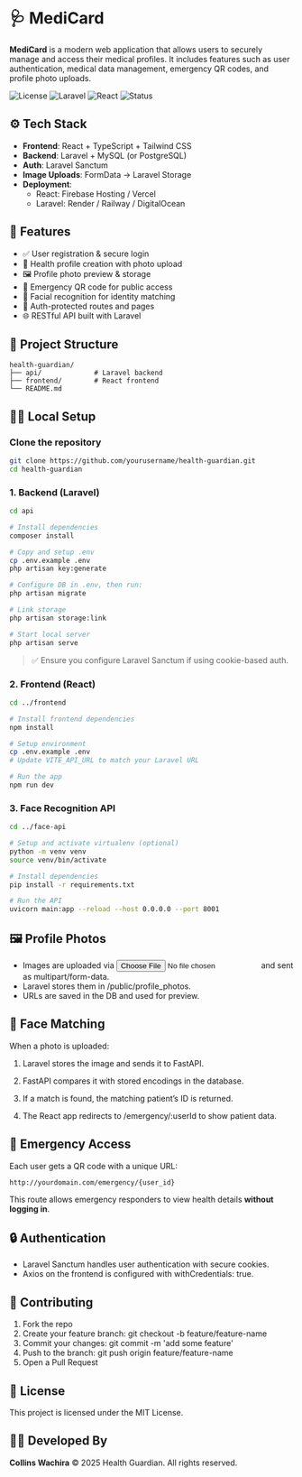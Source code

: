 # 🩺 MediCard

**MediCard** is a modern web application that allows users to securely manage and access their medical profiles. It includes features such as user authentication, medical data management, emergency QR codes, and profile photo uploads.

![License](https://img.shields.io/badge/license-MIT-blue.svg)
![Laravel](https://img.shields.io/badge/backend-Laravel-red)
![React](https://img.shields.io/badge/frontend-React-blue)
![Status](https://img.shields.io/badge/status-active-brightgreen)

## ⚙️ Tech Stack

- **Frontend**: React + TypeScript + Tailwind CSS
- **Backend**: Laravel + MySQL (or PostgreSQL)
- **Auth**: Laravel Sanctum
- **Image Uploads**: FormData → Laravel Storage
- **Deployment**:
  - React: Firebase Hosting / Vercel
  - Laravel: Render / Railway / DigitalOcean

## 🔑 Features

- ✅ User registration & secure login
- 📄 Health profile creation with photo upload
- 🖼️ Profile photo preview & storage
- 🚨 Emergency QR code for public access
- 🧠 Facial recognition for identity matching
- 🔐 Auth-protected routes and pages
- 🌐 RESTful API built with Laravel

## 📁 Project Structure

```
health-guardian/
├── api/             # Laravel backend
├── frontend/        # React frontend
└── README.md
```

## 🧑‍💻 Local Setup

### Clone the repository

```bash
git clone https://github.com/yourusername/health-guardian.git
cd health-guardian
```

### 1. Backend (Laravel)

```bash
cd api

# Install dependencies
composer install

# Copy and setup .env
cp .env.example .env
php artisan key:generate

# Configure DB in .env, then run:
php artisan migrate

# Link storage
php artisan storage:link

# Start local server
php artisan serve
```

> ✅ Ensure you configure Laravel Sanctum if using cookie-based auth.

### 2. Frontend (React)

```bash
cd ../frontend

# Install frontend dependencies
npm install

# Setup environment
cp .env.example .env
# Update VITE_API_URL to match your Laravel URL

# Run the app
npm run dev
```
### 3. Face Recognition API
```bash
cd ../face-api

# Setup and activate virtualenv (optional)
python -m venv venv
source venv/bin/activate

# Install dependencies
pip install -r requirements.txt

# Run the API
uvicorn main:app --reload --host 0.0.0.0 --port 8001
```

## 🖼️ Profile Photos

- Images are uploaded via <input type="file" /> and sent as multipart/form-data.
- Laravel stores them in /public/profile_photos.
- URLs are saved in the DB and used for preview.

## 🧠 Face Matching
  When a photo is uploaded:
  1. Laravel stores the image and sends it to FastAPI.
  
  2. FastAPI compares it with stored encodings in the database.
  
  3. If a match is found, the matching patient’s ID is returned.
  
  4. The React app redirects to /emergency/:userId to show patient data.

## 🚨 Emergency Access

Each user gets a QR code with a unique URL:

```
http://yourdomain.com/emergency/{user_id}
```

This route allows emergency responders to view health details **without logging in**.

## 🔒 Authentication

- Laravel Sanctum handles user authentication with secure cookies.
- Axios on the frontend is configured with withCredentials: true.


## 🙌 Contributing

1. Fork the repo
2. Create your feature branch: git checkout -b feature/feature-name
3. Commit your changes: git commit -m 'add some feature'
4. Push to the branch: git push origin feature/feature-name
5. Open a Pull Request

## 📃 License

This project is licensed under the MIT License.

## 👨‍⚕️ Developed By

**Collins Wachira**
© 2025 Health Guardian. All rights reserved.
